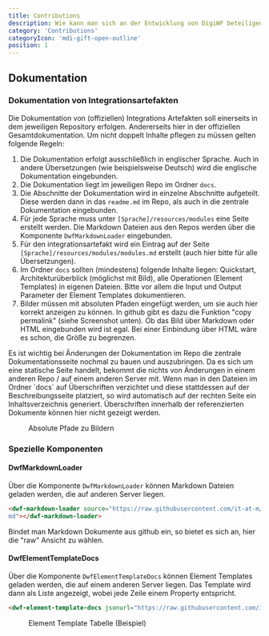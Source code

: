 ```yaml
---
title: Contributions
description: Wie kann man sich an der Entwicklung von DigiWF beteiligen?
category: 'Contributions'
categoryIcon: 'mdi-gift-open-outline'
position: 1
---
```


## Dokumentation

### Dokumentation von Integrationsartefakten

Die Dokumentation von (offiziellen) Integrations Artefakten soll einerseits in dem jeweiligen Repository erfolgen. 
Andererseits hier in der offiziellen Gesamtdokumentation. Um nicht doppelt Inhalte pflegen zu müssen gelten folgende 
Regeln:

1. Die Dokumentation erfolgt ausschließlich in englischer Sprache. Auch in andere Übersetzungen (wie beispielsweise 
   Deutsch) wird die englische Dokumentation eingebunden. 
2. Die Dokumentation liegt im jeweiligen Repo im Ordner `docs`.
3. Die Abschnitte der Dokumentation wird in einzelne Abschnitte aufgeteilt. Diese werden dann in das `readme.md` im 
   Repo, als auch in die zentrale Dokumentation eingebunden.
4. Für jede Sprache muss unter `[Sprache]/resources/modules` eine Seite erstellt werden. Die Markdown Dateien aus 
   den Repos werden über die Komponente `DwfMarkdownLoader` eingebunden.
5. Für den integrationsartefakt wird ein Eintrag auf der Seite `[Sprache]/resources/modules/modules.md` erstellt 
   (auch hier bitte für alle Übersetzungen).
6. Im Ordner `docs` sollten (mindestens) folgende Inhalte liegen: Quickstart, Architekturüberblick (möglichst mit 
   Bild), alle 
   Operationen (Element Templates) in eigenen Dateien. Bitte vor allem die Input und Output Parameter der Element 
   Templates dokumentieren.
7. Bilder müssen mit absoluten Pfaden eingefügt werden, um sie auch hier korrekt anzeigen zu können. In github gibt 
   es dazu die Funktion "copy permalink" (siehe Screenshot unten). Ob das Bild über Markdown oder HTML eingebunden 
   wird ist egal. Bei einer Einbindung über HTML wäre es schon, die Größe zu begrenzen. 

<v-alert color="red darken-1" border="left" elevation="2" colored-border icon="mdi-robot-angry" class="pb-4">
Es ist wichtig bei Änderungen der Dokumentation im Repo die zentrale Dokumentationsseite nochmal zu bauen und 
auszubringen. Da es sich um eine statische Seite handelt, bekommt die nichts von Änderungen in einem anderen Repo / 
auf einem anderen Server mit.
</v-alert>
<v-alert color="yellow darken-1" border="left" elevation="2" colored-border icon="mdi-robot-confused">
Wenn man in den Dateien im Ordner `docs` auf Überschriften verzichtet und diese stattdessen auf der 
Beschreibungsseite platziert, so wird automatisch auf der rechten Seite ein Inhaltsverzeichnis generiert. 
Überschriften innerhalb der referenzierten Dokumente können hier nicht gezeigt werden.
</v-alert>

<figure>
<v-img alt="Es wird gezeigt, wo sich auf github die Schaltfläche befindet, über die absolute Links zu Bildern 
kopiert werden können. (Screenshot)" contain 
max-width="960" 
src="images/ecosystem/contribution/github_file_link.png" 
lazy-src="images/ecosystem/contribution/preview_github_file_link.png" ></v-img>
<figcaption>Absolute Pfade zu Bildern</figcaption>
</figure>

### Spezielle Komponenten

#### DwfMarkdownLoader

Über die Komponente `DwfMarkdownLoader` können Markdown Dateien geladen werden, die auf anderen Server liegen.

``` html
<dwf-markdown-loader source="https://raw.githubusercontent.com/it-at-m/digiwf-s3-integration/dev/README.
md"></dwf-markdown-loader>
```

Bindet man Markdown Dokumente aus github ein, so bietet es sich an, hier die "raw" Ansicht zu wählen. 

#### DwfElementTemplateDocs

Über die Komponente `DwfElementTemplateDocs` können Element Templates geladen werden, die auf einem anderen Server 
liegen. Das Template wird dann als Liste angezeigt, wobei jede Zeile einem Property entspricht.

``` html
<dwf-element-template-docs jsonurl="https://raw.githubusercontent.com/it-at-m/digiwf-email-integration/dev/docs/sendMail.json"></dwf-element-template-docs>
```

<figure>
<v-img alt="Es wird gezeigt, wie die Darstellung der Element Templates in der Doku aussieht. (Screenshot)" contain 
max-width="960" 
src="images/ecosystem/contribution/element_template_table.png" 
lazy-src="images/ecosystem/contribution/preview_element_template_table.png" ></v-img>
<figcaption>Element Template Tabelle (Beispiel)</figcaption>
</figure>
